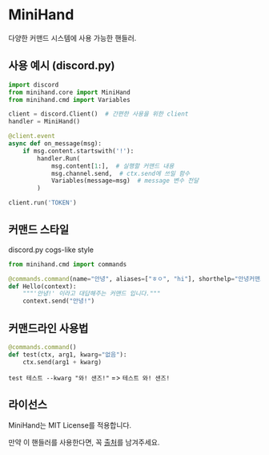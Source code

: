 # MiniHand
다양한 커맨드 시스템에 사용 가능한 핸들러.

## 사용 예시 (discord.py)
```py
import discord
from minihand.core import MiniHand
from minihand.cmd import Variables

client = discord.Client()  # 간편한 사용을 위한 client
handler = MiniHand()

@client.event
async def on_message(msg):
    if msg.content.startswith('!'):
        handler.Run(
            msg.content[1:],  # 실행할 커맨드 내용
            msg.channel.send,  # ctx.send에 쓰일 함수
            Variables(message=msg)  # message 변수 전달
        )

client.run('TOKEN')
```

## 커맨드 스타일
discord.py cogs-like style

```py
from minihand.cmd import commands

@commands.command(name="안녕", aliases=["ㅎㅇ", "hi"], shorthelp="안녕커맨드")
def Hello(context):
    """'안녕!' 이라고 대답해주는 커맨드 입니다."""
    context.send("안녕!")
```

## 커맨드라인 사용법
```py
@commands.command()
def test(ctx, arg1, kwarg="없음"):
    ctx.send(arg1 + kwarg)
```
`test 테스트 --kwarg "와! 샌즈!"` => `테스트 와! 샌즈!`


## 라이선스
MiniHand는 MIT License를 적용합니다.

만약 이 핸들러를 사용한다면, 꼭 [출처](https://github.com/minibox724/minihand)를 남겨주세요.